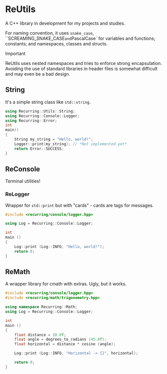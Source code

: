 # ReUtils

A C++ library in development for my projects and studies.

For naming convention, it uses `snake_case`, ``SCREAMING_SNAKE_CASE` and `PascalCase` for variables and functions; constants; and namespaces, classes and structs.

> [!IMPORTANT]
> ReUtils uses nested namespaces and tries to enforce strong encapsulation. Avoiding the use of standard libraries in header files is somewhat difficult and may even be a bad design.

## String

It's a simple string class like `std::string`.

```cpp
using Recurring::Utils::String;
using Recurring::Console::Logger;
using Recurring::Error;
int
main()
{
    String my_string = "Hello, world!";
    Logger::print(my_string); // *Not implemented yet*
    return Error::SUCCESS;
}
```

## ReConsole

Terminal utilities!

### ReLogger

Wrapper for `std::print` but with "cards" - cards are tags for messages.

```cpp
#include <recurring/console/logger.hpp>

using Log = Recurring::Console::Logger;

int
main ()
{
    Log::print (Log::INFO, "Hello, world!");
    return 0;
}
```

## ReMath

A wrapper library for cmath with extras. Ugly, but it works.

```cpp
#include <recurring/console/logger.hpp>
#include <recurring/math/trigonometry.hpp>

using namespace Recurring::Math;
using Log = Recurring::Console::Logger;

int
main ()
{
    float distance = 10.0f;
    float angle = degrees_to_radians (45.0f);
    float horizontal = distance * cosine (angle);

    Log::print (Log::INFO, "Horizontal -> {}", horizontal);

    return 0;
}
```
